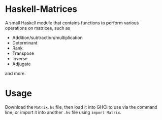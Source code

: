 # Haskell-Matrices

A small Haskell module that contains functions to perform various operations on matrices, such as
- Addition/subtraction/multiplication
- Determinant
- Rank
- Transpose
- Inverse
- Adjugate

and more.

# Usage

Download the `Matrix.hs` file, then load it into GHCi to use via the command line, or import it into another `.hs` file using `import Matrix`.
